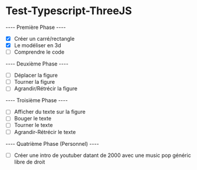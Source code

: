 # Test-Typescript-ThreeJS

---- Première Phase ----

- [X] Créer un carré/rectangle
- [X] Le modéliser en 3d
- [ ] Comprendre le code

---- Deuxième Phase ----

- [ ] Déplacer la figure
- [ ] Tourner la figure
- [ ] Agrandir/Rétrécir la figure

---- Troisième Phase ----

- [ ] Afficher du texte sur la figure
- [ ] Bouger le texte
- [ ] Tourner le texte
- [ ] Agrandir-Rétrécir le texte

---- Quatrième Phase (Personnel) ----

- [ ] Créer une intro de youtuber datant de 2000 avec une music pop généric libre de droit

